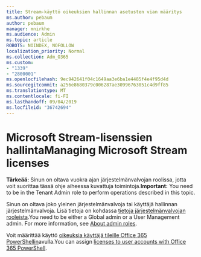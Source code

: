 ```yaml
---
title: Stream-käyttö oikeuksien hallinnan asetusten vian määritys
ms.author: pebaum
author: pebaum
manager: mnirkhe
ms.audience: Admin
ms.topic: article
ROBOTS: NOINDEX, NOFOLLOW
localization_priority: Normal
ms.collection: Adm_O365
ms.custom:
- "1339"
- "2800001"
ms.openlocfilehash: 9ec942641f04c1649aa3e6ba1e4485f4e4f95d4d
ms.sourcegitcommit: a256e8680379c006287ae30996763051c4d9ff85
ms.translationtype: MT
ms.contentlocale: fi-FI
ms.lasthandoff: 09/04/2019
ms.locfileid: "36742694"
---
```

# <a name="managing-microsoft-stream-licenses"></a><span data-ttu-id="bfb1d-102">Microsoft Stream-lisenssien hallinta</span><span class="sxs-lookup"><span data-stu-id="bfb1d-102">Managing Microsoft Stream licenses</span></span>

<span data-ttu-id="bfb1d-103">**Tärkeää:** Sinun on oltava vuokra ajan järjestelmänvalvojan roolissa, jotta voit suorittaa tässä ohje aiheessa kuvattuja toimintoja.</span><span class="sxs-lookup"><span data-stu-id="bfb1d-103">**Important:** You need to be in the Tenant Admin role to perform operations described in this topic.</span></span>

<span data-ttu-id="bfb1d-104">Sinun on oltava joko yleinen järjestelmänvalvoja tai käyttäjä hallinnan järjestelmänvalvoja. Lisä tietoja on kohdassa [tietoja järjestelmänvalvojan rooleista](https://docs.microsoft.com/office365/admin/add-users/about-admin-roles).</span><span class="sxs-lookup"><span data-stu-id="bfb1d-104">You need to be either a Global admin or a User Management admin. For more information, see [About admin roles](https://docs.microsoft.com/office365/admin/add-users/about-admin-roles).</span></span>

<span data-ttu-id="bfb1d-105">Voit määrittää käyttö [oikeuksia käyttäjä tileille Office 365 PowerShellin](https://go.microsoft.com/fwlink/p/?linkid=850410)avulla.</span><span class="sxs-lookup"><span data-stu-id="bfb1d-105">You can assign [licenses to user accounts with Office 365 PowerShell](https://go.microsoft.com/fwlink/p/?linkid=850410).</span></span>
